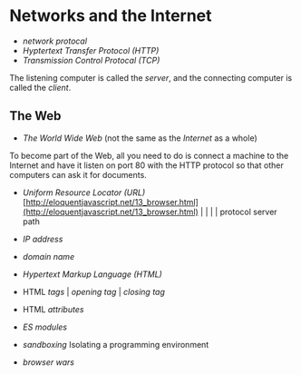 
# Networks and the Internet

* *network protocal*
* *Hyptertext Transfer Protocol (HTTP)*
* *Transmission Control Protocal (TCP)*

 The listening computer is called the *server*, and the connecting computer is called the *client*.

## The Web

* *The World Wide Web* (not the same as the *Internet* as a whole)

To become part of the Web, all you need to do is connect a machine to the Internet and have it listen on port 80 with the HTTP protocol so that other computers can ask it for documents.

* *Uniform Resource Locator (URL)*
  [http://eloquentjavascript.net/13_browser.html](http://eloquentjavascript.net/13_browser.html)
 |      |                      |               |
 protocol       server               path

* *IP address*
* *domain name*
* *Hypertext Markup Language (HTML)*
* HTML *tags* | *opening tag* | *closing tag*
* HTML *attributes*

* *ES modules*

* *sandboxing* Isolating a programming environment
* *browser wars*

